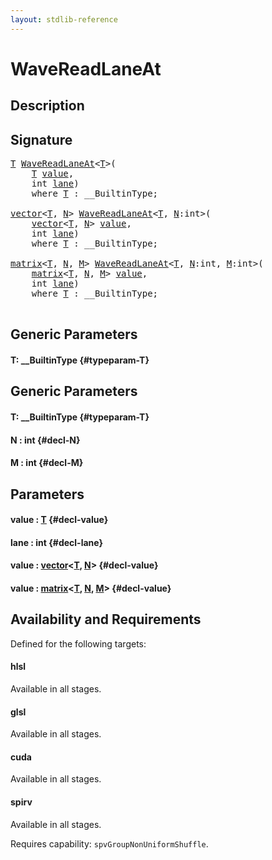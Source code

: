 ```yaml
---
layout: stdlib-reference
---
```


# WaveReadLaneAt

## Description





## Signature 

<pre>
<a href="/stdlib-reference/global-decls/WaveReadLaneAt#typeparam-T" class="code_type">T</a> <a href="/stdlib-reference/global-decls/WaveReadLaneAt">WaveReadLaneAt</a>&lt;<a href="/stdlib-reference/global-decls/WaveReadLaneAt#typeparam-T" class="code_type">T</a>&gt;(
    <a href="/stdlib-reference/global-decls/WaveReadLaneAt#typeparam-T" class="code_type">T</a> <a href="/stdlib-reference/global-decls/WaveReadLaneAt#decl-value" class="code_param">value</a>,
    <span class="code_keyword">int</span> <a href="/stdlib-reference/global-decls/WaveReadLaneAt#decl-lane" class="code_param">lane</a>)
    <span class='code_keyword'>where</span> <a href="/stdlib-reference/global-decls/WaveReadLaneAt#typeparam-T" class="code_type">T</a> : __BuiltinType;

<a href="/stdlib-reference/types/vector/index" class="code_type">vector</a>&lt;<a href="/stdlib-reference/global-decls/WaveReadLaneAt#typeparam-T" class="code_type">T</a>, <a href="/stdlib-reference/global-decls/WaveReadLaneAt#decl-N" class="code_var">N</a>&gt; <a href="/stdlib-reference/global-decls/WaveReadLaneAt">WaveReadLaneAt</a>&lt;<a href="/stdlib-reference/global-decls/WaveReadLaneAt#typeparam-T" class="code_type">T</a>, <a href="/stdlib-reference/global-decls/WaveReadLaneAt#decl-N" class="code_var">N</a>:<span class="code_keyword">int</span>&gt;(
    <a href="/stdlib-reference/types/vector/index" class="code_type">vector</a>&lt;<a href="/stdlib-reference/global-decls/WaveReadLaneAt#typeparam-T" class="code_type">T</a>, <a href="/stdlib-reference/global-decls/WaveReadLaneAt#decl-N" class="code_var">N</a>&gt; <a href="/stdlib-reference/global-decls/WaveReadLaneAt#decl-value" class="code_param">value</a>,
    <span class="code_keyword">int</span> <a href="/stdlib-reference/global-decls/WaveReadLaneAt#decl-lane" class="code_param">lane</a>)
    <span class='code_keyword'>where</span> <a href="/stdlib-reference/global-decls/WaveReadLaneAt#typeparam-T" class="code_type">T</a> : __BuiltinType;

<a href="/stdlib-reference/types/matrix/index" class="code_type">matrix</a>&lt;<a href="/stdlib-reference/global-decls/WaveReadLaneAt#typeparam-T" class="code_type">T</a>, <a href="/stdlib-reference/global-decls/WaveReadLaneAt#decl-N" class="code_var">N</a>, <a href="/stdlib-reference/global-decls/WaveReadLaneAt#decl-M" class="code_var">M</a>&gt; <a href="/stdlib-reference/global-decls/WaveReadLaneAt">WaveReadLaneAt</a>&lt;<a href="/stdlib-reference/global-decls/WaveReadLaneAt#typeparam-T" class="code_type">T</a>, <a href="/stdlib-reference/global-decls/WaveReadLaneAt#decl-N" class="code_var">N</a>:<span class="code_keyword">int</span>, <a href="/stdlib-reference/global-decls/WaveReadLaneAt#decl-M" class="code_var">M</a>:<span class="code_keyword">int</span>&gt;(
    <a href="/stdlib-reference/types/matrix/index" class="code_type">matrix</a>&lt;<a href="/stdlib-reference/global-decls/WaveReadLaneAt#typeparam-T" class="code_type">T</a>, <a href="/stdlib-reference/global-decls/WaveReadLaneAt#decl-N" class="code_var">N</a>, <a href="/stdlib-reference/global-decls/WaveReadLaneAt#decl-M" class="code_var">M</a>&gt; <a href="/stdlib-reference/global-decls/WaveReadLaneAt#decl-value" class="code_param">value</a>,
    <span class="code_keyword">int</span> <a href="/stdlib-reference/global-decls/WaveReadLaneAt#decl-lane" class="code_param">lane</a>)
    <span class='code_keyword'>where</span> <a href="/stdlib-reference/global-decls/WaveReadLaneAt#typeparam-T" class="code_type">T</a> : __BuiltinType;

</pre>

## Generic Parameters

#### T: \_\_BuiltinType {#typeparam-T}

## Generic Parameters

#### T: \_\_BuiltinType {#typeparam-T}
#### N  : int {#decl-N}
#### M  : int {#decl-M}

## Parameters

#### value  : [T](/stdlib-reference/global-decls/WaveReadLaneAt#typeparam-T) {#decl-value}
#### lane  : int {#decl-lane}
#### value  : [vector](/stdlib-reference/types/vector/index)\<[T](/stdlib-reference/types/vector/index#typeparam-T), [N](/stdlib-reference/types/vector/index#decl-N)\> {#decl-value}
#### value  : [matrix](/stdlib-reference/types/matrix/index)\<[T](/stdlib-reference/types/matrix/T), [N](/stdlib-reference/types/matrix/index#decl-N), [M](/stdlib-reference/types/matrix/index#decl-M)\> {#decl-value}

## Availability and Requirements

Defined for the following targets:

#### hlsl
Available in all stages.

#### glsl
Available in all stages.

#### cuda
Available in all stages.

#### spirv
Available in all stages.

Requires capability: `spvGroupNonUniformShuffle`.


